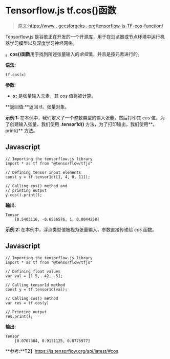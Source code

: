 # Tensorflow.js tf.cos()函数

> 原文:[https://www . geesforgeks . org/tensorflow-js-TF-cos-function/](https://www.geeksforgeeks.org/tensorflow-js-tf-cos-function/)

Tensorflow.js 是谷歌正在开发的一个开源库，用于在浏览器或节点环境中运行机器学习模型以及深度学习神经网络。

**。cos()函数**用于找到所述张量输入的*余弦*值，并且是按元素进行的。

**语法:**

```
tf.cos(x)
```

**参数:**

*   **x:** 是张量输入元素，其 *cos* 值将被计算。

**返回值:**返回 tf。张量对象。

**示例 1:** 在本例中，我们定义了一个整数类型的输入张量，然后打印其 *cos* 值。为了创建输入张量，我们使用 **.tensor1d()** 方法，为了打印输出，我们使用**。print()** 方法。

## Javascript

```
// Importing the tensorflow.js library 
import * as tf from "@tensorflow/tfjs"

// Defining tensor input elements
const y = tf.tensor1d([1, 4, 0, 11]);

// Calling cos() method and
// printing output
y.cos().print();
```

**输出:**

```
Tensor
    [0.5403116, -0.6536576, 1, 0.0044258]
```

**示例 2:** 在本例中，浮点类型值被视为张量输入，参数直接传递给 *cos* 函数。

## Javascript

```
// Importing the tensorflow.js library 
import * as tf from "@tensorflow/tfjs"

// Defining float values
var val = [1.5, .42, .5];

// Calling tensor1d method
const y = tf.tensor1d(val);

// Calling cos() method
var res = tf.cos(y)

// Printing output
res.print();
```

**输出:**

```
Tensor
    [0.0707384, 0.9131125, 0.8775977]
```

**参考:**T2】https://js.tensorflow.org/api/latest/#cos